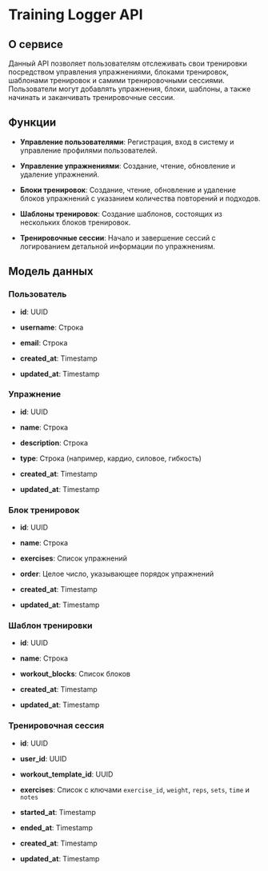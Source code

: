 # Training Logger API

## О сервисе

Данный API позволяет пользователям отслеживать свои тренировки посредством управления упражнениями, блоками тренировок, шаблонами тренировок и самими тренировочными сессиями. Пользователи могут добавлять упражнения, блоки, шаблоны, а также начинать и заканчивать тренировочные сессии.

## Функции

-   **Управление пользователями**: Регистрация, вход в систему и управление профилями пользователей.
    
-   **Управление упражнениями**: Создание, чтение, обновление и удаление упражнений.
    
-   **Блоки тренировок**: Создание, чтение, обновление и удаление блоков упражнений с указанием количества повторений и подходов.
    
-   **Шаблоны тренировок**: Создание шаблонов, состоящих из нескольких блоков тренировок.
    
-   **Тренировочные сессии**: Начало и завершение сессий с логированием детальной информации по упражнениям.
    

## Модель данных

### Пользователь

-   **id**: UUID
    
-   **username**: Строка
    
-   **email**: Строка
    
-   **created_at**: Timestamp
    
-   **updated_at**: Timestamp
    

### Упражнение

-   **id**: UUID
    
-   **name**: Строка
    
-   **description**: Строка
    
-   **type**: Строка (например, кардио, силовое, гибкость)
    
-   **created_at**: Timestamp
    
-   **updated_at**: Timestamp
    

### Блок тренировок

-   **id**: UUID
    
-   **name**: Строка
    
-   **exercises**: Список упражнений
   
-   **order**: Целое число, указывающее порядок упражнений
    
-   **created_at**: Timestamp
    
-   **updated_at**: Timestamp
    

### Шаблон тренировки

-   **id**: UUID
    
-   **name**: Строка
    
-   **workout_blocks**: Список блоков
    
-   **created_at**: Timestamp
    
-   **updated_at**: Timestamp
    

### Тренировочная сессия

-   **id**: UUID
    
-   **user_id**: UUID
    
-   **workout_template_id**: UUID
    
-   **exercises**: Список с ключами `exercise_id`, `weight`, `reps`, `sets`, `time` и `notes`
    
-   **started_at**: Timestamp
    
-   **ended_at**: Timestamp
    
-   **created_at**: Timestamp
    
-   **updated_at**: Timestamp
    

